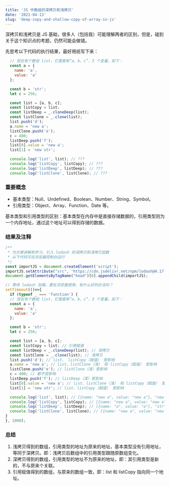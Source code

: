 ```yaml
---
title: 'JS 中数组的深拷贝和浅拷贝'
date: '2021-04-13'
slug: 'deep-copy-and-shallow-copy-of-array-in-js'
---
```


深拷贝和浅拷贝是 JS 基础，很多人（包括我）可能理解两者的区别，但是，碰到关于这个知识点的考题，仍然可能会做错。

先思考以下代码的执行结果，最好用纸写下来：

```javascript
  // 现在有个数组 list，它里面有“a、b、c”，3 个变量，如下：
  const a = {
    name: 'a',
    value: 'a'
  };

  const b = 'str';
  let c = 256;

  const list = [a, b, c];
  const listCopy = list;
  const listDeep = _.cloneDeep(list);
  const listClone = _.clone(list);
  list.push('d');
  a.name = 'new a';
  listClone.push('e');
  c = 480;
  listDeep.push('f');
  list[0].value = 'new a';
  list[1] = 'new str';

  console.log('list', list); // ???
  console.log('listCopy', listCopy); // ???
  console.log('listDeep', listDeep); // ???
  console.log('listClone', listClone); // ???
```

### 重要概念

- 基本类型：Null、Undefined、Boolean、Number、String、Symbol。
- 引用类型：Object、Array、Function、Date 等。

基本类型和引用类型的区别：基本类型在内存中是直接存储数据的，引用类型则为一个内存地址，通过这个地址可以得到存储的数据。

### 结果及注释

```javascript
/**
 * 为方便讲解和学习，引入 lodash 的深拷贝和浅拷贝函数
 * 以下代码可在浏览器控制台运行
 */
const importJS = document.createElement('script');
importJS.setAttribute("src", 'https://cdn.jsdelivr.net/npm/lodash@4.17.21/lodash.min.js');
document.getElementsByTagName("head")[0].appendChild(importJS);

// 等待 lodash 加载。要在浏览器使用，有什么好的办法吗？
setTimeout(()=>{
  if (typeof _ === 'function') {
  // 现在有个数组 list，它里面有“a、b、c”，3 个变量，如下：
  const a = {
    name: 'a',
    value: 'a'
  };

  const b = 'str';
  let c = 256;

  const list = [a, b, c];
  const listCopy = list; // 引用赋值
  const listDeep = _.cloneDeep(list); // 深拷贝
  const listClone = _.clone(list); // 浅拷贝
  list.push('d'); // list、 listCopy（赋值） 受影响
  a.name = 'new a'; // list、listClone（浅） 和 listCopy（赋值） 受影响
  listClone.push('e'); // listClone（浅）受影响
  c = 480; // 都不受影响
  listDeep.push('f'); // listDeep（深）受影响
  list[0].value = 'new a'; // list、listClone（浅） 和 listCopy（赋值） 受影响
  list[1] = 'new str'; // list、listCopy（赋值） 受影响

  console.log('list', list); // [{name: "new a", value: "new a"}, "new str", 256, "d"]
  console.log('listCopy', listCopy); // [{name: "new a", value: "new a"}, "new str", 256, "d"]
  console.log('listDeep', listDeep); // [{name: "a", value: "a"}, "str", 256, "f"]
  console.log('listClone', listClone); // [{name: "new a", value: "new a"}, "str", 256, "e"]
}
}, 1000);
```

### 总结

1. 浅拷贝得到的数组，引用类型的地址为原来的地址，基本类型没有引用地址，等同于深拷贝。即：浅拷贝后数组中的引用类型跟随原数组变化。
2. 深拷贝得到的数组，引用类型的地址不为原来的地址，即：其引用类型是新的，不与原来个关联。
3. 引用赋值得到的数组，与原来的数组一致，即：list 和 listCopy 指向同一个地址。
